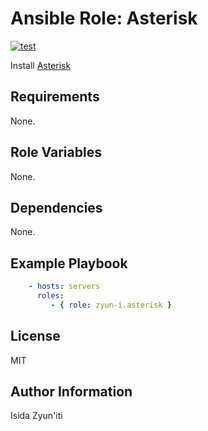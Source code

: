 # Ansible Role: Asterisk

[![test](https://github.com/zyun-i/ansible-role-asterisk/workflows/test/badge.svg?branch=release)](https://github.com/zyun-i/ansible-role-asterisk/actions)

Install [Asterisk](https://www.asterisk.org/)

## Requirements

None.

## Role Variables

None.

## Dependencies

None.

## Example Playbook

```yaml
    - hosts: servers
      roles:
         - { role: zyun-i.asterisk }
```

## License

MIT

## Author Information

Isida Zyun'iti
